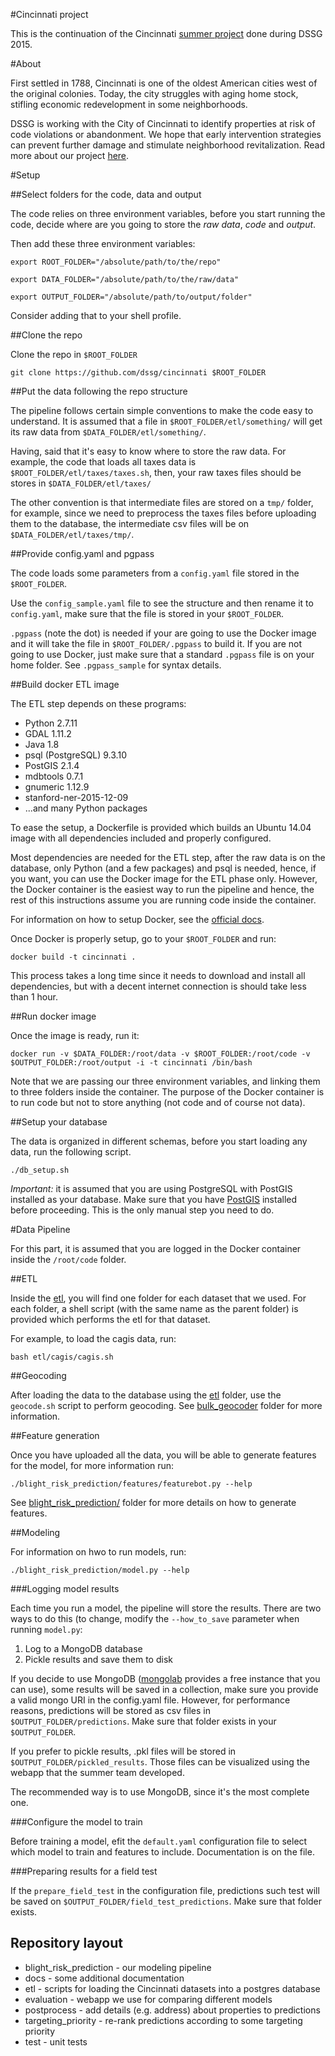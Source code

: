 #Cincinnati project

This is the continuation of the Cincinnati [summer project](https://github.com/dssg/cincinnati2015) done during DSSG 2015.

#About

First settled in 1788, Cincinnati is one of the oldest American cities west of the original colonies. Today, the 
city struggles with aging home stock, stifling economic redevelopment in some neighborhoods. 

DSSG is working with the City of Cincinnati to identify properties at risk of code violations or abandonment. We hope
that early intervention strategies can prevent further damage and stimulate neighborhood revitalization. Read more about
our project [here](http://dssg.uchicago.edu/2015/08/20/cincy-blight-prevention.html). 

#Setup

##Select folders for the code, data and output

The code relies on three environment variables, before you start running the code, decide where are you going to store the *raw data*,  *code* and *output*.

Then add these three environment variables:

`export ROOT_FOLDER="/absolute/path/to/the/repo"`

`export DATA_FOLDER="/absolute/path/to/the/raw/data"`

`export OUTPUT_FOLDER="/absolute/path/to/output/folder"`

Consider adding that to your shell profile.

##Clone the repo

Clone the repo in `$ROOT_FOLDER`

`git clone https://github.com/dssg/cincinnati $ROOT_FOLDER`

##Put the data following the repo structure

The pipeline follows certain simple conventions to make the code easy to understand. It is assumed that a file in `$ROOT_FOLDER/etl/something/` will get its raw data from `$DATA_FOLDER/etl/something/`.

Having, said that it's easy to know where to store the raw data. For example, the code that loads all taxes data is `$ROOT_FOLDER/etl/taxes/taxes.sh`, then, your raw taxes files should be stores in `$DATA_FOLDER/etl/taxes/`

The other convention is that intermediate files are stored on a `tmp/` folder, for example, since we need to preprocess the taxes files before uploading them to the database, the intermediate csv files will be on `$DATA_FOLDER/etl/taxes/tmp/`.

##Provide config.yaml and pgpass

The code loads some parameters from a `config.yaml` file stored in the `$ROOT_FOLDER`.

Use the `config_sample.yaml` file to see the structure and then rename it to `config.yaml`, make sure that the file is stored in your `$ROOT_FOLDER`.

`.pgpass` (note the dot) is needed if your are going to use the Docker image and it will take
the file in `$ROOT_FOLDER/.pgpass` to build it. If you are not going to use Docker, just make sure that a standard `.pgpass` file is on your home folder. See `.pgpass_sample` for syntax details.

##Build docker ETL image

The ETL step depends on these programs:

* Python 2.7.11
* GDAL 1.11.2
* Java 1.8
* psql (PostgreSQL) 9.3.10
* PostGIS 2.1.4
* mdbtools 0.7.1 
* gnumeric 1.12.9
* stanford-ner-2015-12-09
* ...and many Python packages

To ease the setup, a Dockerfile is provided which builds an Ubuntu 14.04 image with all dependencies included and properly configured.

Most dependencies are needed for the ETL step, after the raw data is on the database, only Python (and a few packages) and psql is needed, hence, if you want, you can use the Docker image for the ETL phase only. However, the Docker container is the easiest way to run the pipeline and hence, the rest of this instructions assume you are running code inside the container.

For information on how to setup Docker, see the [official docs](https://docs.docker.com/).

Once Docker is properly setup, go to your `$ROOT_FOLDER` and run:

`docker build -t cincinnati .`

This process takes a long time since it needs to download and install all dependencies, but with a decent internet connection is should take less than 1 hour.

##Run docker image

Once the image is ready, run it: 

`docker run -v $DATA_FOLDER:/root/data -v $ROOT_FOLDER:/root/code -v $OUTPUT_FOLDER:/root/output -i -t cincinnati /bin/bash`

Note that we are passing our three environment variables, and linking them to three folders inside the container. The purpose of the Docker container is to run code but not to store anything (not code and of course not data).

##Setup your database

The data is organized in different schemas, before you start loading any data, run the following script.

`./db_setup.sh`

*Important:* it is assumed that you are using PostgreSQL with PostGIS installed as your database. Make sure that you have [PostGIS](http://postgis.net/) installed before proceeding. This is the only manual step you need to do.

#Data Pipeline

For this part, it is assumed that you are logged in the Docker container inside the `/root/code` folder.

##ETL

Inside the [etl](etl/), you will find one folder for each dataset that we used. For each folder, a shell script (with the same name as the parent folder) is provided which performs the etl for that dataset.

For example, to load the cagis data, run:

`bash etl/cagis/cagis.sh`

##Geocoding

After loading the data to the database using the [etl](etl/) folder, use the `geocode.sh` script to perform geocoding. See [bulk_geocoder](bulk_geocoder/) folder for more information.

##Feature generation

Once you have uploaded all the data, you will be able to generate features for the model, for more information run:

`./blight_risk_prediction/features/featurebot.py --help`

See [blight_risk_prediction/](blight_risk_prediction/) folder for more details on how to generate features.
 
##Modeling

For information on hwo to run models, run:

`./blight_risk_prediction/model.py --help`

###Logging model results

Each time you run a model, the pipeline will store the results. There are two ways to do this (to change, modify the `--how_to_save` parameter when running `model.py`:

1. Log to a MongoDB database
2. Pickle results and save them to disk

If you decide to use MongoDB ([mongolab](https://mongolab.com) provides a free instance that you can use), some results will be saved in a collection,
make sure you provide a valid mongo URI in the config.yaml file. However, for performance reasons, predictions will be stored as csv files in `$OUTPUT_FOLDER/predictions`. Make sure that folder exists in your `$OUTPUT_FOLDER`.

If you prefer to pickle results, .pkl files will be stored in `$OUTPUT_FOLDER/pickled_results`. Those files can be visualized using the webapp that the summer team developed.

The recommended way is to use MongoDB, since it's the most complete one.

###Configure the model to train

Before training a model, efit the `default.yaml` configuration file to select which model to train and features to include. Documentation is on the file.

###Preparing results for a field test

If the `prepare_field_test` in the configuration file, predictions such test will be saved on `$OUTPUT_FOLDER/field_test_predictions`. Make sure that folder exists.

## Repository layout

* blight_risk_prediction - our modeling pipeline
* docs - some additional documentation
* etl - scripts for loading the Cincinnati datasets into a postgres database
* evaluation - webapp we use for comparing different models
* postprocess - add details (e.g. address) about properties to predictions
* targeting_priority - re-rank predictions according to some targeting priority
* test - unit tests